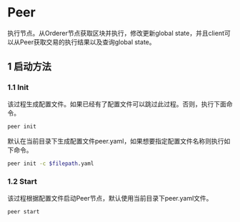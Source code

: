 # Peer

执行节点。从Orderer节点获取区块并执行，修改更新global state，并且client可以从Peer获取交易的执行结果以及查询global state。

## 1 启动方法

### 1.1 Init

该过程生成配置文件。如果已经有了配置文件可以跳过此过程。否则，执行下面命令。

```bash
peer init
```

默认在当前目录下生成配置文件peer.yaml，如果想要指定配置文件名称则执行如下命令。

```bash
peer init -c $filepath.yaml
```

### 1.2 Start

该过程根据配置文件启动Peer节点，默认使用当前目录下peer.yaml文件。

```bash
peer start
```